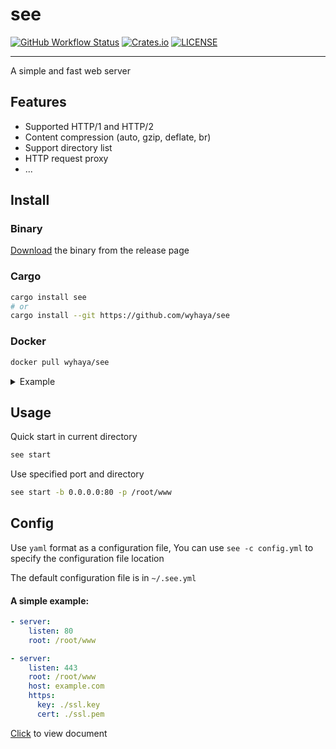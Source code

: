 
# see

[![GitHub Workflow Status](https://img.shields.io/github/workflow/status/wyhaya/see/Build?style=flat-square)](https://github.com/wyhaya/see/actions)
[![Crates.io](https://img.shields.io/crates/v/see.svg?style=flat-square)](https://crates.io/crates/see)
[![LICENSE](https://img.shields.io/crates/l/see.svg?style=flat-square)](https://github.com/wyhaya/see/blob/master/LICENSE)

---

A simple and fast web server

## Features

* Supported HTTP/1 and HTTP/2
* Content compression (auto, gzip, deflate, br)
* Support directory list
* HTTP request proxy
* ...

## Install

### Binary

[Download](https://github.com/wyhaya/see/releases) the binary from the release page

### Cargo

```bash
cargo install see
# or
cargo install --git https://github.com/wyhaya/see
```

### Docker

```bash
docker pull wyhaya/see
```

<details>
    <summary>Example</summary>

---
Add the following to `config.yml`

```yml
- server:
    listen: 80
    echo: Hello world
```

```
mkdir see && vim see/config.yml
```

Run container

```bash
docker run -idt --name see -p 80:80 -p 443:443 -v '$PWD'/see:/ wyhaya/see
```

Open [http://127.0.0.1](http://127.0.0.1) and you should see `hello world`

</details>

## Usage

Quick start in current directory

```bash
see start
```

Use specified port and directory

```bash
see start -b 0.0.0.0:80 -p /root/www
```

## Config

Use `yaml` format as a configuration file, You can use `see -c config.yml` to specify the configuration file location

The default configuration file is in `~/.see.yml`

#### A simple example: 

```yaml
- server:
    listen: 80
    root: /root/www

- server:
    listen: 443
    root: /root/www
    host: example.com
    https:
      key: ./ssl.key
      cert: ./ssl.pem
```

[Click](./docs/config.md) to view document
